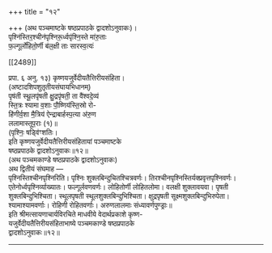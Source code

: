 +++
title = "१२"

+++
(अथ पञ्चमाष्टके षष्ठप्रपाठके द्वादशोऽनुवाकः)।  
पृश्नि॑स्तिर॒श्चीन॑पृश्निरू॒र्ध्वपृ॑श्नि॒स्ते मा॑रु॒ताः  
फ॒ल्गूर्लो॑हितो॒र्णी ब॑ल॒क्षी ताः सारस्व॒त्यः॑

[[2489]]

प्रपा. ६ अनु. १३) कृष्णयजुर्वेदीयतैत्तिरीयसंहिता।  
(अष्टादशिपशुतृतीयसंघायभिधानम्)  
पृष॑ती स्थू॒लपृ॑षती क्षु॒द्रपृ॑षती॒ ता वै॑श्वदे॒व्य॑  
स्ति॒त्रः श्यामा व॒शाः पौ॒ष्णिय॑स्ति॒स्रो रो-  
हि॑णीर्व॒शा मै॒त्रिय॑ ऐन्द्राबार्हस्प॒त्या अ॑रु॒ण  
ललामास्तूप॒राः (१)॥  
(पृश्निः॒ षड्वि॑ꣳशतिः।  
इति कृष्णयजुर्वेदीयतैत्तिरीयसंहितायां पञ्चमाष्टके  
षष्ठप्रपाठके द्वादशोऽनुवाकः॥१२॥  
(अथ पञ्चमकाण्डे षष्ठप्रपाठके द्वादशोऽनुवाकः)  
अथ द्वितीयं संघमाह —  
पृश्निस्तिश्चीनपृश्निरिति। पृश्निः शुक्लबिन्दुचितश्चित्रवर्णः। तिरश्चीनपृश्निस्तिर्यक्प्रवृत्तपृश्निवर्णः। एतेनोर्ध्वपृश्निर्व्याख्यातः। फल्गूर्लवणवर्णः। लोहितोर्णी लोहितलोमा। वलक्षी शुक्लावयवा। पृषती शुक्लबिन्दुभिश्चिता। स्थूलपृषती स्थूलशुक्लबिन्दुभिश्चिता। क्षुद्रपृषती सूक्ष्मशुक्लबिन्दुभिरुपेता। श्यामाश्यामवर्णाः। रोहिणी रोहितवर्णाः। अरुणलालमाः संध्यावर्णपुण्ड्राः॥  
इति श्रीमत्सायणाचार्यविरचिते माधवीये वेदार्थप्रकाशे कृष्ण-  
यजुर्वेदीयतैत्तिरीयसंहिताभाष्ये पञ्चमकाण्डे षष्ठप्रपाठके  
द्वादशोऽनुवाकः॥१२॥
___________
